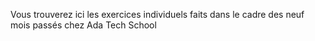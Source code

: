 Vous trouverez ici les exercices individuels faits dans le cadre des neuf mois passés chez Ada Tech School
